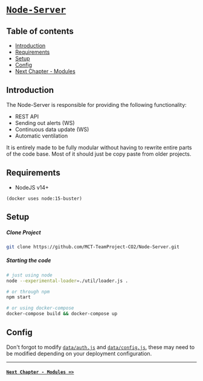 # [`Node-Server`](https://github.com/MCT-TeamProject-CO2/Node-Server)

## Table of contents

 - [Introduction](#introduction)
 - [Requirements](#requirements)
 - [Setup](#setup)
 - [Config](#config)
 - [Next Chapter - Modules](#next-chapter-modules)

 ## Introduction

The Node-Server is responsible for providing the following functionality:
 - REST API
 - Sending out alerts (WS)
 - Continuous data update (WS)
 - Automatic ventilation

It is entirely made to be fully modular without having to rewrite entire parts of the code base. Most of it should just be copy paste from older projects.

 ## Requirements

- NodeJS v14+

`(docker uses node:15-buster)`

## Setup

##### Clone Project

```sh
git clone https://github.com/MCT-TeamProject-CO2/Node-Server.git
```

##### Starting the code

```bash
# just using node
node --experimental-loader=./util/loader.js .

# or through npm
npm start

# or using docker-compose
docker-compose build && docker-compose up
```

## Config

Don't forgot to modify [`data/auth.js`](https://github.com/MCT-TeamProject-CO2/Node-Server/blob/main/data/auth.js) and [`data/config.js`](https://github.com/MCT-TeamProject-CO2/Node-Server/blob/main/data/config.js), these may need to be modified depending on your deployment configuration.

<hr/>

#### [`Next Chapter - Modules =>`](./1-Modules.md)